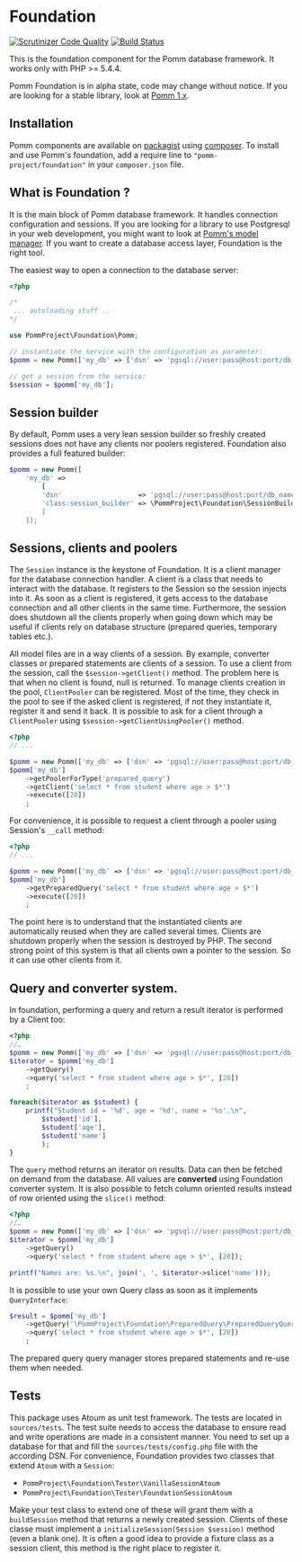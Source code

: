 # Foundation

[![Scrutinizer Code Quality](https://scrutinizer-ci.com/g/pomm-project/Foundation/badges/quality-score.png?b=master)](https://scrutinizer-ci.com/g/pomm-project/Foundation/?branch=master) [![Build Status](https://travis-ci.org/pomm-project/Foundation.svg?branch=master)](https://travis-ci.org/pomm-project/Foundation)

This is the foundation component for the Pomm database framework. It works only with PHP >= 5.4.4.

Pomm Foundation is in alpha state, code may change without notice. If you are looking for a stable library, look at [Pomm 1.x](http://www.pomm-project.org).

## Installation

Pomm components are available on [packagist](https://packagist.org/packages/pomm-project/) using [composer](https://packagist.org/). To install and use Pomm's foundation, add a require line to `"pomm-project/foundation"` in your `composer.json` file.

## What is Foundation ?

It is the main block of Pomm database framework. It handles connection configuration and sessions. If you are looking for a library to use Postgresql in your web development, you might want to look at [Pomm's model manager](https://github.com/pomm-project/ModelManager). If you want to create a database access layer, Foundation is the right tool.

The easiest way to open a connection to the database server:

```php
<?php

/*
 ... autoloading stuff ..
*/

use PommProject\Foundation\Pomm;

// instantiate the service with the configuration as parameter:
$pomm = new Pomm(['my_db' => ['dsn' => 'pgsql://user:pass@host:port/db_name']]);

// get a session from the service:
$session = $pomm['my_db'];
```

## Session builder

By default, Pomm uses a very lean session builder so freshly created sessions does not have any clients nor poolers registered. Foundation also provides a full featured builder:

```php
$pomm = new Pomm([
    'my_db' =>
        [
        'dsn'                   => 'pgsql://user:pass@host:port/db_name',
        'class:session_builder' => \PommProject\Foundation\SessionBuilder`,
        ]
    ]);
```

## Sessions, clients and poolers

The `Session` instance is the keystone of Foundation. It is a client manager for the database connection handler. A client is a class that needs to interact with the database. It registers to the Session so the session injects into it. As soon as a client is registered, it gets access to the database connection and all other clients in the same time. Furthermore, the session does shutdown all the clients properly when going down which may be useful if clients rely on database structure (prepared queries, temporary tables etc.).

All model files are in a way clients of a session. By example, converter classes or prepared statements are clients of a session. To use a client from the session, call the `$session->getClient()` method. The problem here is that when no client is found, null is returned. To manage clients creation in the pool, `ClientPooler` can be registered. Most of the time, they check in the pool to see if the asked client is registered, if not they instantiate it, register it and send it back. It is possible to ask for a client through a `ClientPooler` using `$session->getClientUsingPooler()` method.

```php
<?php
// ...

$pomm = new Pomm(['my_db' => ['dsn' => 'pgsql://user:pass@host:port/db_name']]);
$pomm['my_db']
    ->getPoolerForType('prepared_query')
    ->getClient('select * from student where age > $*')
    ->execute([20])
    ;
```

For convenience, it is possible to request a client through a pooler using Session's `__call` method:

```php
<?php
// ...

$pomm = new Pomm(['my_db' => ['dsn' => 'pgsql://user:pass@host:port/db_name']]);
$pomm['my_db']
    ->getPreparedQuery('select * from student where age > $*')
    ->execute([20])
    ;
```

The point here is to understand that the instantiated clients are automatically reused when they are called several times. Clients are shutdown properly when the session is destroyed by PHP. The second strong point of this system is that all clients own a pointer to the session. So it can use other clients from it.

## Query and converter system.

In foundation, performing a query and return a result iterator is performed by a Client too:

```php
<?php
//…
$pomm = new Pomm(['my_db' => ['dsn' => 'pgsql://user:pass@host:port/db_name']]);
$iterator = $pomm['my_db']
    ->getQuery()
    ->query('select * from student where age > $*', [20])
    ;

foreach($iterator as $student) {
    printf("Student id = '%d', age = '%d', name = '%s'.\n",
        $student['id'],
        $student['age'],
        $student['name']
        );
}
```

The `query` method returns an iterator on results. Data can then be fetched on demand from the database. All values are **converted** using Foundation converter system. It is also possible to fetch column oriented results instead of row oriented using the `slice()` method:

```php
<?php
//…
$pomm = new Pomm(['my_db' => ['dsn' => 'pgsql://user:pass@host:port/db_name']]);
$iterator = $pomm['my_db']
    ->getQuery()
    ->query('select * from student where age > $*', [20]);

printf("Names are: %s.\n", join(', ', $iterator->slice('name')));
```

It is possible to use your own Query class as soon as it implements `QueryInterface`:

```php
$result = $pomm['my_db']
    ->getQuery('\PommProject\Foundation\PreparedQuery\PreparedQueryQuery')
    ->query('select * from student where age > $*', [20])
    ;
```

The prepared query query manager stores prepared statements and re-use them when needed.

## Tests

This package uses Atoum as unit test framework. The tests are located in `sources/tests`. The test suite needs to access the database to ensure read and write operations are made in a consistent manner. You need to set up a database for that and fill the `sources/tests/config.php` file with the according DSN. For convenience, Foundation provides two classes that extend `Atoum` with a `Session`:

 * `PommProject\Foundation\Tester\VanillaSessionAtoum`
 * `PommProject\Foundation\Tester\FoundationSessionAtoum`

Make your test class to extend one of these will grant them with a `buildSession` method that returns a newly created session. Clients of these classe must implement a `initializeSession(Session $session)` method (even a blank one). It is often a good idea to provide a fixture class as a session client, this method is the right place to register it.
